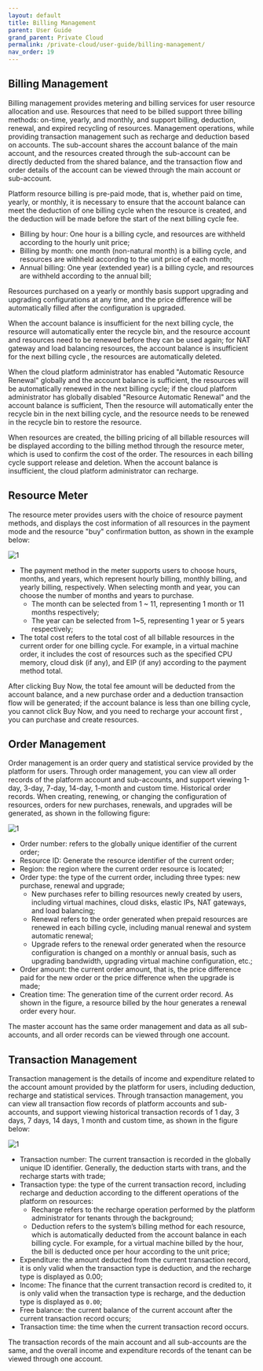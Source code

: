 ```yaml
---  
layout: default
title: Billing Management
parent: User Guide
grand_parent: Private Cloud
permalink: /private-cloud/user-guide/billing-management/
nav_order: 19
---
```

## Billing Management

Billing management provides metering and billing services for user resource allocation and use. Resources that need to be billed support three billing methods: on-time, yearly, and monthly, and support billing, deduction, renewal, and expired recycling of resources. Management operations, while providing transaction management such as recharge and deduction based on accounts. The sub-account shares the account balance of the main account, and the resources created through the sub-account can be directly deducted from the shared balance, and the transaction flow and order details of the account can be viewed through the main account or sub-account.

Platform resource billing is pre-paid mode, that is, whether paid on time, yearly, or monthly, it is necessary to ensure that the account balance can meet the deduction of one billing cycle when the resource is created, and the deduction will be made before the start of the next billing cycle fee.

- Billing by hour: One hour is a billing cycle, and resources are withheld according to the hourly unit price;
- Billing by month: one month (non-natural month) is a billing cycle, and resources are withheld according to the unit price of each month;
- Annual billing: One year (extended year) is a billing cycle, and resources are withheld according to the annual bill;

Resources purchased on a yearly or monthly basis support upgrading and upgrading configurations at any time, and the price difference will be automatically filled after the configuration is upgraded.

When the account balance is insufficient for the next billing cycle, the resource will automatically enter the recycle bin, and the resource account and resources need to be renewed before they can be used again; for NAT gateway and load balancing resources, the account balance is insufficient for the next billing cycle , the resources are automatically deleted.

When the cloud platform administrator has enabled "Automatic Resource Renewal" globally and the account balance is sufficient, the resources will be automatically renewed in the next billing cycle; if the cloud platform administrator has globally disabled "Resource Automatic Renewal" and the account balance is sufficient, Then the resource will automatically enter the recycle bin in the next billing cycle, and the resource needs to be renewed in the recycle bin to restore the resource.

When resources are created, the billing pricing of all billable resources will be displayed according to the billing method through the resource meter, which is used to confirm the cost of the order. The resources in each billing cycle support release and deletion. When the account balance is insufficient, the cloud platform administrator can recharge.

## Resource Meter
The resource meter provides users with the choice of resource payment methods, and displays the cost information of all resources in the payment mode and the resource "buy" confirmation button, as shown in the example below:

![1](/assets/images/user-guide/user-guide-155.png)

- The payment method in the meter supports users to choose hours, months, and years, which represent hourly billing, monthly billing, and yearly billing, respectively. When selecting month and year, you can choose the number of months and years to purchase.
  - The month can be selected from 1 ~ 11, representing 1 month or 11 months respectively;
  - The year can be selected from 1~5, representing 1 year or 5 years respectively;
- The total cost refers to the total cost of all billable resources in the current order for one billing cycle. For example, in a virtual machine order, it includes the cost of resources such as the specified CPU memory, cloud disk (if any), and EIP (if any) according to the payment method total.

After clicking Buy Now, the total fee amount will be deducted from the account balance, and a new purchase order and a deduction transaction flow will be generated; if the account balance is less than one billing cycle, you cannot click Buy Now, and you need to recharge your account first , you can purchase and create resources.

## Order Management
Order management is an order query and statistical service provided by the platform for users. Through order management, you can view all order records of the platform account and sub-accounts, and support viewing 1-day, 3-day, 7-day, 14-day, 1-month and custom time. Historical order records. When creating, renewing, or changing the configuration of resources, orders for new purchases, renewals, and upgrades will be generated, as shown in the following figure:

![1](/assets/images/user-guide/user-guide-156.png)

- Order number: refers to the globally unique identifier of the current order;
- Resource ID: Generate the resource identifier of the current order;
- Region: the region where the current order resource is located;
- Order type: the type of the current order, including three types: new purchase, renewal and upgrade;
  - New purchases refer to billing resources newly created by users, including virtual machines, cloud disks, elastic IPs, NAT gateways, and load balancing;
  - Renewal refers to the order generated when prepaid resources are renewed in each billing cycle, including manual renewal and system automatic renewal;
  - Upgrade refers to the renewal order generated when the resource configuration is changed on a monthly or annual basis, such as upgrading bandwidth, upgrading virtual machine configuration, etc.;
- Order amount: the current order amount, that is, the price difference paid for the new order or the price difference when the upgrade is made;
- Creation time: The generation time of the current order record. As shown in the figure, a resource billed by the hour generates a renewal order every hour.

The master account has the same order management and data as all sub-accounts, and all order records can be viewed through one account.

## Transaction Management
Transaction management is the details of income and expenditure related to the account amount provided by the platform for users, including deduction, recharge and statistical services. Through transaction management, you can view all transaction flow records of platform accounts and sub-accounts, and support viewing historical transaction records of 1 day, 3 days, 7 days, 14 days, 1 month and custom time, as shown in the figure below:

![1](/assets/images/user-guide/user-guide-157.png)

- Transaction number: The current transaction is recorded in the globally unique ID identifier. Generally, the deduction starts with trans, and the recharge starts with trade;
- Transaction type: the type of the current transaction record, including recharge and deduction according to the different operations of the platform on resources:
  - Recharge refers to the recharge operation performed by the platform administrator for tenants through the background;
  - Deduction refers to the system’s billing method for each resource, which is automatically deducted from the account balance in each billing cycle. For example, for a virtual machine billed by the hour, the bill is deducted once per hour according to the unit price;
- Expenditure: the amount deducted from the current transaction record, it is only valid when the transaction type is deduction, and the recharge type is displayed as 0.00;
- Income: The finance that the current transaction record is credited to, it is only valid when the transaction type is recharge, and the deduction type is displayed as `0.00`;
- Free balance: the current balance of the current account after the current transaction record occurs;
- Transaction time: the time when the current transaction record occurs.

The transaction records of the main account and all sub-accounts are the same, and the overall income and expenditure records of the tenant can be viewed through one account.